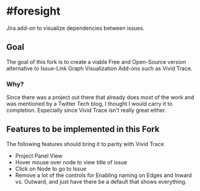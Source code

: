#foresight
=========

Jira add-on to visualize dependencies between issues.


## Goal
The goal of this fork is to create a viable Free and Open-Source version alternative to Issue-Link Graph Visualization Add-ons such as Vivid Trace.

### Why?
Since there was a project out there that already does most of the work and was mentioned by a Twitter Tech blog, I thought I would carry it to completion. Especially since Vivid Trace isn't really great either.

## Features to be implemented in this Fork
The following features should bring it to parity with Vivid Trace
- Project Panel View
- Hover mouse over node to view title of issue
- Click on Node to go to Issue
- Remove a lot of the controls for Enabling naming on Edges and Inward vs. Outward, and just have there be a default that shows everything.

